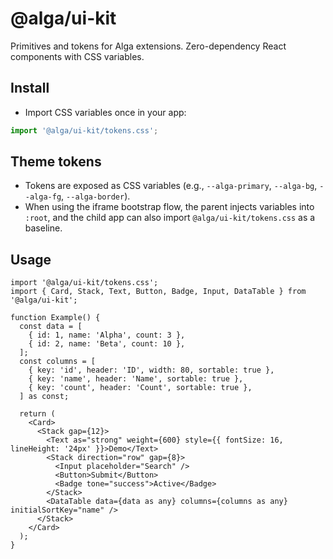 # @alga/ui-kit

Primitives and tokens for Alga extensions. Zero-dependency React components with CSS variables.

## Install

- Import CSS variables once in your app:

```ts
import '@alga/ui-kit/tokens.css';
```

## Theme tokens

- Tokens are exposed as CSS variables (e.g., `--alga-primary`, `--alga-bg`, `--alga-fg`, `--alga-border`).
- When using the iframe bootstrap flow, the parent injects variables into `:root`, and the child app can also import `@alga/ui-kit/tokens.css` as a baseline.

## Usage

```tsx
import '@alga/ui-kit/tokens.css';
import { Card, Stack, Text, Button, Badge, Input, DataTable } from '@alga/ui-kit';

function Example() {
  const data = [
    { id: 1, name: 'Alpha', count: 3 },
    { id: 2, name: 'Beta', count: 10 },
  ];
  const columns = [
    { key: 'id', header: 'ID', width: 80, sortable: true },
    { key: 'name', header: 'Name', sortable: true },
    { key: 'count', header: 'Count', sortable: true },
  ] as const;

  return (
    <Card>
      <Stack gap={12}>
        <Text as="strong" weight={600} style={{ fontSize: 16, lineHeight: '24px' }}>Demo</Text>
        <Stack direction="row" gap={8}>
          <Input placeholder="Search" />
          <Button>Submit</Button>
          <Badge tone="success">Active</Badge>
        </Stack>
        <DataTable data={data as any} columns={columns as any} initialSortKey="name" />
      </Stack>
    </Card>
  );
}
```
